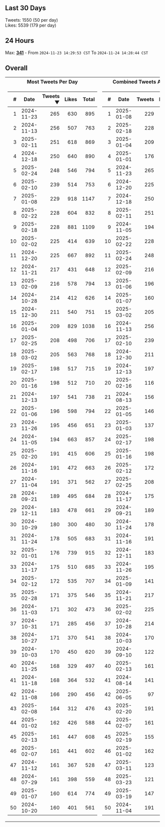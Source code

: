 ## Last 30 Days
Tweets: 1550 (50 per day)\
Likes: 5539 (179 per day)

## 24 Hours
Max: [**341**](../misc/most-tweets_24-hr.csv) - From `2024-11-23 14:29:53 CST` To `2024-11-24 14:28:44 CST`

## Overall
<table>
<tr><th>Most Tweets Per Day</th><th>Combined Tweets And Likes</th></tr><tr><td>


|#|Date|Tweets ▼|Likes|Total|
|--:|--|--:|--:|--:|
|1|2024-11-23|265|630|895|
|2|2024-11-13|256|507|763|
|3|2025-02-11|251|618|869|
|4|2024-12-18|250|640|890|
|5|2025-02-24|248|546|794|
|6|2025-02-10|239|514|753|
|7|2025-01-08|229|918|1147|
|8|2025-02-22|228|604|832|
|9|2025-02-18|228|881|1109|
|10|2025-02-02|225|414|639|
|11|2024-12-20|225|667|892|
|12|2024-11-21|217|431|648|
|13|2025-02-09|216|578|794|
|14|2024-10-28|214|412|626|
|15|2024-12-30|211|540|751|
|16|2025-01-04|209|829|1038|
|17|2025-02-25|208|498|706|
|18|2025-03-02|205|563|768|
|19|2025-02-17|198|517|715|
|20|2025-01-16|198|512|710|
|21|2024-12-13|197|541|738|
|22|2025-01-06|196|598|794|
|23|2024-11-26|195|456|651|
|24|2024-11-05|194|663|857|
|25|2025-02-20|191|415|606|
|26|2024-11-16|191|472|663|
|27|2024-11-04|191|371|562|
|28|2024-09-21|189|495|684|
|29|2024-12-11|183|478|661|
|30|2024-10-29|180|300|480|
|31|2024-11-24|178|505|683|
|32|2025-01-01|176|739|915|
|33|2024-11-17|175|510|685|
|34|2025-02-12|172|535|707|
|35|2025-02-28|171|375|546|
|36|2024-11-03|171|302|473|
|37|2024-10-31|171|285|456|
|38|2024-10-27|171|370|541|
|39|2024-10-03|170|450|620|
|40|2024-11-25|168|329|497|
|41|2024-11-18|168|364|532|
|42|2024-11-08|166|290|456|
|43|2025-02-08|164|312|476|
|44|2025-01-02|162|426|588|
|45|2025-02-13|161|447|608|
|46|2025-02-07|161|441|602|
|47|2024-11-12|161|367|528|
|48|2024-07-29|161|398|559|
|49|2025-01-07|160|614|774|
|50|2024-10-20|160|401|561|

</td><td>


|#|Date|Tweets|Likes|Total ▼|
|--:|--|--:|--:|--:|
|1|2025-01-08|229|918|1147|
|2|2025-02-18|228|881|1109|
|3|2025-01-04|209|829|1038|
|4|2025-01-01|176|739|915|
|5|2024-11-23|265|630|895|
|6|2024-12-20|225|667|892|
|7|2024-12-18|250|640|890|
|8|2025-02-11|251|618|869|
|9|2024-11-05|194|663|857|
|10|2025-02-22|228|604|832|
|11|2025-02-24|248|546|794|
|12|2025-02-09|216|578|794|
|13|2025-01-06|196|598|794|
|14|2025-01-07|160|614|774|
|15|2025-03-02|205|563|768|
|16|2024-11-13|256|507|763|
|17|2025-02-10|239|514|753|
|18|2024-12-30|211|540|751|
|19|2024-12-13|197|541|738|
|20|2025-02-16|116|619|735|
|21|2024-08-13|156|572|728|
|22|2025-01-05|146|578|724|
|23|2025-01-03|137|585|722|
|24|2025-02-17|198|517|715|
|25|2025-01-16|198|512|710|
|26|2025-02-12|172|535|707|
|27|2025-02-25|208|498|706|
|28|2024-11-17|175|510|685|
|29|2024-09-21|189|495|684|
|30|2024-11-24|178|505|683|
|31|2024-11-16|191|472|663|
|32|2024-12-11|183|478|661|
|33|2024-11-26|195|456|651|
|34|2025-01-09|141|508|649|
|35|2024-11-21|217|431|648|
|36|2025-02-02|225|414|639|
|37|2024-10-28|214|412|626|
|38|2024-10-03|170|450|620|
|39|2024-09-10|122|495|617|
|40|2025-02-13|161|447|608|
|41|2024-08-14|141|466|607|
|42|2025-06-05|97|509|606|
|43|2025-02-20|191|415|606|
|44|2025-02-07|161|441|602|
|45|2025-02-19|155|442|597|
|46|2025-01-02|162|426|588|
|47|2025-03-11|123|457|580|
|48|2025-03-23|121|453|574|
|49|2025-03-19|147|415|562|
|50|2024-11-04|191|371|562|

</td><tr>
</table>

